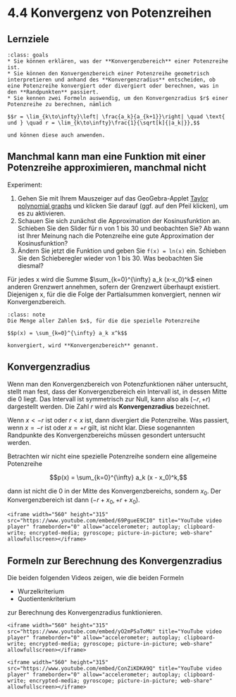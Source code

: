 # 4.4 Konvergenz von Potenzreihen

## Lernziele

```{admonition} Lernziele
:class: goals
* Sie können erklären, was der **Konvergenzbereich** einer Potenzreihe ist.
* Sie können den Konvergenzbereich einer Potenzreihe geometrisch interpretieren und anhand des **Konvergenzradius** entscheiden, ob eine Potenzreihe konvergiert oder divergiert oder berechnen, was in den **Randpunkten** passiert.
* Sie kennen zwei Formeln auswendig, um den Konvergenzradius $r$ einer Potenzreihe zu berechnen, nämlich

$$r = \lim_{k\to\infty}\left| \frac{a_k}{a_{k+1}}\right| \quad \text{ und } \quad r = \lim_{k\to\infty}\frac{1}{\sqrt[k]{|a_k|}},$$

und können diese auch anwenden. 
```

## Manchmal kann man eine Funktion mit einer Potenzreihe approximieren, manchmal nicht

Experiment:

1. Gehen Sie mit Ihrem Mauszeiger auf das GeoGebra-Applet [Taylor polynomial
   graphs](https://www.geogebra.org/m/s9SkCsvC) und klicken Sie darauf (ggf. auf
   den Pfeil klicken), um es zu aktivieren.
2. Schauen Sie sich zunächst die Approximation der Kosinusfunktion an. Schieben
   Sie den Slider für n von 1 bis 30 und beobachten Sie? Ab wann ist Ihrer
   Meinung nach die Potenzreihe eine gute Approximation der Kosinusfunktion? 
3. Ändern Sie jetzt die Funktion und geben Sie `f(x) = ln(x)` ein. Schieben Sie
   den Schieberegler wieder von 1 bis 30. Was beobachten Sie diesmal?

Für jedes x wird die Summe $\sum_{k=0}^{\infty} a_k (x-x_0)^k$ einen anderen
Grenzwert annehmen, sofern der Grenzwert überhaupt existiert. Diejenigen x, für
die die Folge der Partialsummen konvergiert, nennen wir Konvergenzbereich.

```{admonition} Was ist ... der Konvergenzbereich einer Potenzreihe?
:class: note
Die Menge aller Zahlen $x$, für die die spezielle Potenzreihe

$$p(x) = \sum_{k=0}^{\infty} a_k x^k$$

konvergiert, wird **Konvergenzbereich** genannt.
```

## Konvergenzradius 

Wenn man den Konvergenzbereich von Potenzfunktionen näher untersucht, stellt man
fest, dass der Konvergenzbereich ein Intervall ist, in dessen Mitte die 0 liegt.
Das Intervall ist symmetrisch zur Null, kann also als $(-r, +r)$ dargestellt
werden. Die Zahl $r$ wird als **Konvergenzradius** bezeichnet. 

Wenn $x < -r$ ist oder $r < x$ ist, dann divergiert die Potenzreihe. Was
passiert, wenn $x = -r$ ist oder $x = +r$ gilt, ist nicht klar. Diese
sogenannten Randpunkte des Konvergenzbereichs müssen gesondert untersucht
werden.

Betrachten wir nicht eine spezielle Potenzreihe sondern eine allgemeine
Potenzreihe 

$$p(x) = \sum_{k=0}^{\infty} a_k (x - x_0)^k,$$

dann ist nicht die 0 in der Mitte des Konvergenzbereichs, sondern $x_0$. Der
Konvergenzbereich ist dann $(-r + x_0, +r + x_0)$.

```{dropdown} Video Konvergenzradius (von Prof. Hoever)
<iframe width="560" height="315" src="https://www.youtube.com/embed/69PgueE9CI0" title="YouTube video player" frameborder="0" allow="accelerometer; autoplay; clipboard-write; encrypted-media; gyroscope; picture-in-picture; web-share" allowfullscreen></iframe>
```

## Formeln zur Berechnung des Konvergenzradius

Die beiden folgenden Videos zeigen, wie die beiden Formeln

* Wurzelkriterium
* Quotientenkriterium
  
zur Berechnung des Konvergenzradius funktionieren.

```{dropdown} Video Wurzel-Formel bei Konvergenzradius (von Prof. Hoever)
<iframe width="560" height="315" src="https://www.youtube.com/embed/yO2mP5aToMU" title="YouTube video player" frameborder="0" allow="accelerometer; autoplay; clipboard-write; encrypted-media; gyroscope; picture-in-picture; web-share" allowfullscreen></iframe>
```

```{dropdown} Video Quotienten-Formel bei Konvergenzradius (von Prof. Hoever)
<iframe width="560" height="315" src="https://www.youtube.com/embed/ConZiKDKA9Q" title="YouTube video player" frameborder="0" allow="accelerometer; autoplay; clipboard-write; encrypted-media; gyroscope; picture-in-picture; web-share" allowfullscreen></iframe>
```